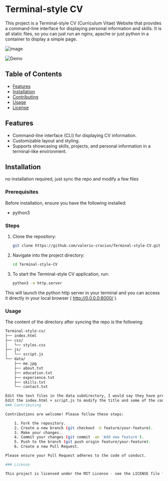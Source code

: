 # Terminal-style CV

This project is a Terminal-style CV (Curriculum Vitae) Website that provides a command-line interface for displaying personal information and skills.
It is all static files, so you can just run an nginx, apache or just python in a container to display a simple page.

![image](https://github.com/valeriu-craciun/Terminal-style-CV/assets/35722502/62647169-83ea-4298-9fe3-b0c5d084b9a8)



![Demo](demo.gif)

## Table of Contents

- [Features](#features)
- [Installation](#installation)
- [Contributing](#contributing)
- [Usage](#usage)
- [License](#license)

## Features

- Command-line interface (CLI) for displaying CV information.
- Customizable layout and styling.
- Supports showcasing skills, projects, and personal information in a terminal-like environment.

## Installation
no installation required, just sync the repo and modify a few files


### Prerequisites

Before installation, ensure you have the following installed:

- python3

### Steps

1. Clone the repository:
   ```bash
   git clone https://github.com/valeriu-craciun/Terminal-style-CV.git
2. Navigate into the project directory:
   ```bash
   cd Terminal-style-CV

3. To start the Terminal-style CV application, run:
   ```bash
   python3 -m http.server

This will launch the python http server in your terminal and you can access it directly in your local browser ( http://0.0.0.0:8000/ ).

### Usage
The content of the directory after syncing the repo is the following:
```bash
Terminal-style-cv/
├── index.html
├── css/
│   └── styles.css
├── js/
│   └── script.js
└── data/
    ├── me.jpg
    ├── about.txt
    ├── education.txt
    ├── experience.txt
    ├── skills.txt
    └── contact.txt

Edit the text files in the data subdirectory, I would say they have pretty explanatory names to not give it here. me.jpg represents the picture shown in about command.
Edit the index.html + script.js to modify the title and some of the content. Feel free to modify it to make more usable.
### Contributing

Contributions are welcome! Please follow these steps:

    1. Fork the repository.
    2. Create a new branch (git checkout -b feature/your-feature).
    3. Make your changes.
    4. Commit your changes (git commit -am 'Add new feature').
    5. Push to the branch (git push origin feature/your-feature).
    6. Create a new Pull Request.

Please ensure your Pull Request adheres to the code of conduct.

### License

This project is licensed under the MIT License - see the LICENSE file for details.
